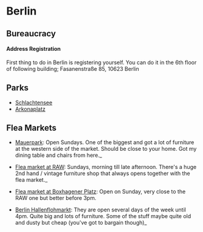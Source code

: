 # Berlin

## Bureaucracy

#### Address Registration

First thing to do in Berlin is registering yourself. You can do it in the 6th floor of following building;
Fasanenstraße 85, 10623 Berlin

## Parks

* [Schlachtensee](https://de.m.wikipedia.org/wiki/Schlachtensee)
* [Arkonaplatz](https://de.m.wikipedia.org/wiki/Arkonaplatz)

## Flea Markets

* [Mauerpark](https://goo.gl/6wioq7): Open Sundays. One of the biggest and got a lot of furniture at the western side of the market. Should be close to your home. Got my dining table and chairs from here._

* [Flea market at RAW](https://goo.gl/rXnRbA): Sundays, morning till late afternoon. There's a huge 2nd hand / vintage furniture shop that always opens together with the flea market._

* [Flea market at Boxhagener Platz](https://goo.gl/maps/ZUcd6NweQZF2): Open on Sunday, very close to the RAW one but better before 3pm.

* [Berlin Hallenflohmarkt](https://goo.gl/7cfQWc): They are open several days of the week until 4pm. Quite big and lots of furniture. Some of the stuff maybe quite old and dusty but cheap (you've got to bargain though)_
